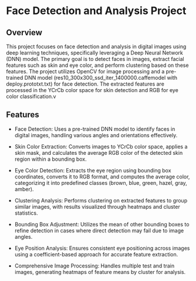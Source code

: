 # Face Detection and Analysis Project

## Overview

This project focuses on face detection and analysis in digital images using deep learning techniques, specifically leveraging a Deep Neural Network (DNN) model. 
The primary goal is to detect faces in images, extract facial features such as skin and eye color, and perform clustering based on these features. The project utilizes OpenCV for image processing and a pre-trained DNN model (res10_300x300_ssd_iter_1400000.caffemodel with deploy.prototxt.txt) for face detection. 
The extracted features are processed in the YCrCb color space for skin detection and RGB for eye color classification.v

## Features


- Face Detection: Uses a pre-trained DNN model to identify faces in digital images, handling various angles and orientations effectively.



- Skin Color Extraction: Converts images to YCrCb color space, applies a skin mask, and calculates the average RGB color of the detected skin region within a bounding box.



- Eye Color Detection: Extracts the eye region using bounding box coordinates, converts it to RGB format, and computes the average color, categorizing it into predefined classes (brown, blue, green, hazel, gray, amber).



- Clustering Analysis: Performs clustering on extracted features to group similar images, with results visualized through heatmaps and cluster statistics.



- Bounding Box Adjustment: Utilizes the mean of other bounding boxes to refine detection in cases where direct detection may fail due to image angles.



- Eye Position Analysis: Ensures consistent eye positioning across images using a coefficient-based approach for accurate feature extraction.



- Comprehensive Image Processing: Handles multiple test and train images, generating heatmaps of feature means by cluster for analysis.

